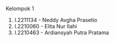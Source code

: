 Kelompok 1

1. I.2211134 - Neddy Avgha Prasetio
2. I.2210060 - Elita Nur Ilahi
3. I.2210463 - Ardiansyah Putra Pratama